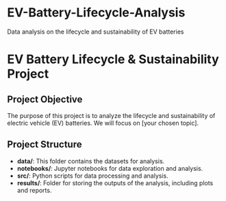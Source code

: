 # EV-Battery-Lifecycle-Analysis
Data analysis on the lifecycle and sustainability of EV batteries

# EV Battery Lifecycle & Sustainability Project

## Project Objective
The purpose of this project is to analyze the lifecycle and sustainability of electric vehicle (EV) batteries. We will focus on [your chosen topic].

## Project Structure
- **data/**: This folder contains the datasets for analysis.
- **notebooks/**: Jupyter notebooks for data exploration and analysis.
- **src/**: Python scripts for data processing and analysis.
- **results/**: Folder for storing the outputs of the analysis, including plots and reports.
